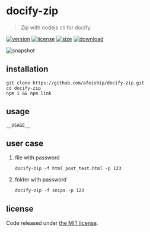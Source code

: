 # docify-zip
> Zip with nodejs cli for docify.

[![version][version-image]][version-url]
[![license][license-image]][license-url]
[![size][size-image]][size-url]
[![download][download-image]][download-url]

![snapshot](https://tva1.sinaimg.cn/large/008i3skNgy1gv865kab3sj60ju02at8u02.jpg)

## installation
```shell
git clone https://github.com/afeiship/docify-zip.git
cd docify-zip
npm i && npm link
```

## usage
~~~
__USAGE__
~~~

## user case
1. file with password
   ```shell
   docify-zip -f html_post_test.html -p 123
   ```

2. folder with password
   ```shell
   docify-zip -f snips -p 123
   ```


## license
Code released under [the MIT license](https://github.com/afeiship/docify-zip/blob/master/LICENSE.txt).

[version-image]: https://img.shields.io/npm/v/@jswork/docify-zip
[version-url]: https://npmjs.org/package/@jswork/docify-zip

[license-image]: https://img.shields.io/npm/l/@jswork/docify-zip
[license-url]: https://github.com/afeiship/docify-zip/blob/master/LICENSE.txt

[size-image]: https://img.shields.io/bundlephobia/minzip/@jswork/docify-zip
[size-url]: https://github.com/afeiship/docify-zip/blob/master/dist/docify-zip.min.js

[download-image]: https://img.shields.io/npm/dm/@jswork/docify-zip
[download-url]: https://www.npmjs.com/package/@jswork/docify-zip
